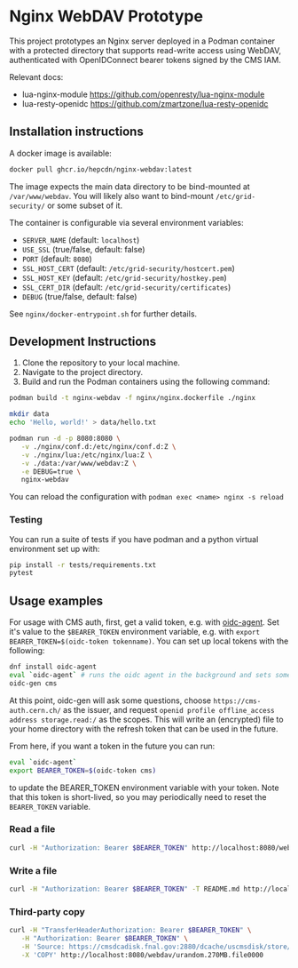 # Nginx WebDAV Prototype

This project prototypes an Nginx server deployed in a Podman container with a protected directory that supports read-write access using WebDAV, authenticated with OpenIDConnect bearer tokens signed by the CMS IAM.

Relevant docs:
- lua-nginx-module https://github.com/openresty/lua-nginx-module
- lua-resty-openidc https://github.com/zmartzone/lua-resty-openidc

## Installation instructions

A docker image is available:
```sh
docker pull ghcr.io/hepcdn/nginx-webdav:latest
```
The image expects the main data directory to be bind-mounted at `/var/www/webdav`.
You will likely also want to bind-mount `/etc/grid-security/` or some subset of it.

The container is configurable via several environment variables:
- `SERVER_NAME` (default: `localhost`)
- `USE_SSL` (true/false, default: false)
- `PORT` (default: `8080`)
- `SSL_HOST_CERT` (default: `/etc/grid-security/hostcert.pem`)
- `SSL_HOST_KEY` (default: `/etc/grid-security/hostkey.pem`)
- `SSL_CERT_DIR` (default: `/etc/grid-security/certificates`)
- `DEBUG` (true/false, default: false)

See `nginx/docker-entrypoint.sh` for further details.

## Development Instructions

1. Clone the repository to your local machine.
2. Navigate to the project directory.
3. Build and run the Podman containers using the following command:

```sh
podman build -t nginx-webdav -f nginx/nginx.dockerfile ./nginx

mkdir data
echo 'Hello, world!' > data/hello.txt

podman run -d -p 8080:8080 \
   -v ./nginx/conf.d:/etc/nginx/conf.d:Z \
   -v ./nginx/lua:/etc/nginx/lua:Z \
   -v ./data:/var/www/webdav:Z \
   -e DEBUG=true \
   nginx-webdav
```

You can reload the configuration with `podman exec <name> nginx -s reload`

### Testing

You can run a suite of tests if you have podman and a python virtual environment set up with:

```bash
pip install -r tests/requirements.txt
pytest
```

## Usage examples

For usage with CMS auth, first, get a valid token, e.g. with [oidc-agent](https://wlcg-authz-wg.github.io/wlcg-authz-docs/token-based-authorization/oidc-agent/). Set it's value to the `$BEARER_TOKEN` environment variable, e.g. with `export BEARER_TOKEN=$(oidc-token tokenname)`. You can set up local tokens with the following:

```sh
dnf install oidc-agent
eval `oidc-agent` # runs the oidc agent in the background and sets some variables
oidc-gen cms
```
At this point, oidc-gen will ask some questions, choose `https://cms-auth.cern.ch/` as the issuer, and request `openid profile offline_access address storage.read:/` as the scopes. This will write an (encrypted) file to your home directory with the refresh token that can be used in the future.

From here, if you want a token in the future you can run:
```sh
eval `oidc-agent`
export BEARER_TOKEN=$(oidc-token cms)
```
to update the BEARER_TOKEN environment variable with your token. Note that this token is short-lived, so you may periodically need to reset the `BEARER_TOKEN` variable.


### Read a file

```sh
curl -H "Authorization: Bearer $BEARER_TOKEN" http://localhost:8080/webdav/hello.txt
```

### Write a file

```sh
curl -H "Authorization: Bearer $BEARER_TOKEN" -T README.md http://localhost:8080/webdav/
```

### Third-party copy

```sh
curl -H "TransferHeaderAuthorization: Bearer $BEARER_TOKEN" \
   -H "Authorization: Bearer $BEARER_TOKEN" \
   -H 'Source: https://cmsdcadisk.fnal.gov:2880/dcache/uscmsdisk/store/test/loadtest/source/T1_US_FNAL_Disk/urandom.270MB.file0000' \
   -X 'COPY' http://localhost:8080/webdav/urandom.270MB.file0000
```
